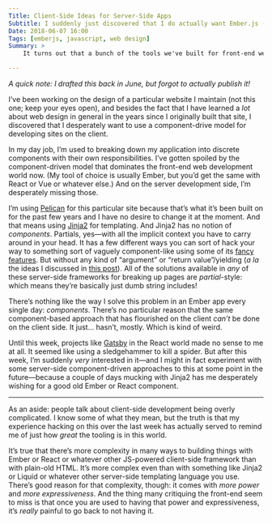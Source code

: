 ```yaml
---
Title: Client-Side Ideas for Server-Side Apps
Subtitle: I suddenly just discovered that I do actually want Ember.js (or React) for a static site. Why? Components.
Date: 2018-06-07 16:00
Tags: [emberjs, javascript, web design]
Summary: >
    It turns out that a bunch of the tools we've built for front-end web development are really, really nice ways to build UI. Who could have guessed, from all the kvetching you hear about them?

---
```


<i class="editorial">A quick note: I drafted this back in June, but forgot to actually publish it!</i>

I’ve been working on the design of a particular website I maintain (not this one; keep your eyes open), and besides the fact that I have learned a *lot* about web design in general in the years since I originally built that site, I discovered that I desperately want to use a component-drive model for developing sites on the client.

In my day job, I’m used to breaking down my application into discrete components with their own responsibilities. I’ve gotten spoiled by the component-driven model that dominates the front-end web development world now. (My tool of choice is usually Ember, but you’d get the same with React or Vue or whatever else.) And on the server development side, I’m desperately missing those.

I’m using [Pelican](https://getpelican.com) for this particular site because that’s what it’s been built on for the past few years and I have no desire to change it at the moment. And that means using [Jinja2](http://jinja.pocoo.org) for templating. And Jinja2 has no notion of *components*. Partials, yes—with all the implicit context you have to carry around in your head. It has a few different ways you can sort of hack your way to something sort of vaguely component-like using some of its [fancy features](http://jinja.pocoo.org/docs/2.10/templates/#block-assignments).  But without any kind of “argument” or “return value”/yielding (*a la* the ideas I discussed in [this post](https://v4.chriskrycho.com/2018/higher-order-components-in-emberjs.html "Higher-Order Components in Ember.js")). All of the solutions available in *any* of these server-side frameworks for breaking up pages are *partial*-style: which means they’re basically just dumb string includes!

There’s nothing like the way I solve this problem in an Ember app every single day: *components*. There’s no particular reason that the same component-based approach that has flourished on the client *can’t* be done on the client side. It just… hasn’t, mostly. Which is kind of weird.

Until this week, projects like [Gatsby](https://github.com/gatsbyjs/gatsby) in the React world made no sense to me at all. It seemed like using a sledgehammer to kill a spider. But after this week, I’m suddenly *very* interested in it—and I might in fact experiment with some server-side component-driven approaches to this at some point in the future—because a couple of days mucking with Jinja2 has me desperately wishing for a good old Ember or React component.

---- 

As an aside: people talk about client-side development being overly complicated. I know some of what they mean, but the truth is that my experience hacking on this over the last week has actually served to remind me of just how *great* the tooling is in this world.

It’s true that there’s more complexity in many ways to building things with Ember or React or whatever other <abbr>JS</abbr>-powered client-side framework than with plain-old <abbr>HTML</abbr>. It’s more complex even than with something like Jinja2 or Liquid or whatever other server-side templating language you use. There’s good reason for that complexity, though: it comes with *more power* and *more expressiveness*. And the thing many critiquing the front-end seem to miss is that once you are used to having that power and expressiveness, it’s *really* painful to go back to not having it.